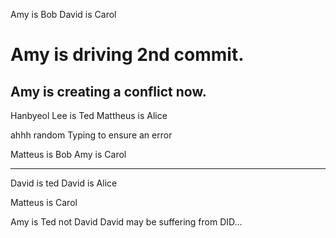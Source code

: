 Amy is Bob
David is Carol


Amy is driving 2nd commit. 
=======


Amy is creating a conflict now.
---
Hanbyeol Lee is Ted
Mattheus is Alice


ahhh random Typing to ensure an error



Matteus is Bob
Amy is Carol

--- 


David is ted
David is Alice

Matteus is Carol  

Amy is Ted not David
David may be suffering from DID...